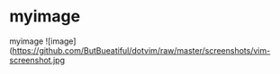 # myimage
myimage
![image](https://github.com/ButBueatiful/dotvim/raw/master/screenshots/vim-screenshot.jpg
